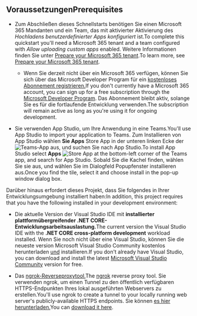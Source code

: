 ## <a name="prerequisites"></a><span data-ttu-id="ad7df-101">Voraussetzungen</span><span class="sxs-lookup"><span data-stu-id="ad7df-101">Prerequisites</span></span>

- <span data-ttu-id="ad7df-102">Zum Abschließen dieses Schnellstarts benötigen Sie einen Microsoft 365 Mandanten und ein Team, das mit aktivierter Aktivierung des *Hochladens benutzerdefinierter Apps konfiguriert* ist.</span><span class="sxs-lookup"><span data-stu-id="ad7df-102">To complete this quickstart you'll need a Microsoft 365 tenant and a team configured with *Allow uploading custom apps* enabled.</span></span> <span data-ttu-id="ad7df-103">Weitere Informationen finden Sie unter [Prepare your Microsoft 365 tenant](~/concepts/build-and-test/prepare-your-o365-tenant.md).</span><span class="sxs-lookup"><span data-stu-id="ad7df-103">To learn more, see [Prepare your Microsoft 365 tenant](~/concepts/build-and-test/prepare-your-o365-tenant.md).</span></span>
  - <span data-ttu-id="ad7df-104">Wenn Sie derzeit nicht über ein Microsoft 365 verfügen, können Sie sich über das Microsoft Developer Program für ein [kostenloses Abonnement registrieren.](https://developer.microsoft.com/en-us/microsoft-365/dev-program)</span><span class="sxs-lookup"><span data-stu-id="ad7df-104">If you don't currently have a Microsoft 365 account, you can sign up for a free subscription through the [Microsoft Developer Program](https://developer.microsoft.com/en-us/microsoft-365/dev-program).</span></span> <span data-ttu-id="ad7df-105">Das Abonnement bleibt aktiv, solange Sie es für die fortlaufende Entwicklung verwenden.</span><span class="sxs-lookup"><span data-stu-id="ad7df-105">The subscription will remain active as long as you're using it for ongoing development.</span></span>

- <span data-ttu-id="ad7df-106">Sie verwenden App Studio, um Ihre Anwendung in eine Teams.</span><span class="sxs-lookup"><span data-stu-id="ad7df-106">You'll use App Studio to import your application to Teams.</span></span> <span data-ttu-id="ad7df-107">Zum Installieren von App Studio wählen **Sie Apps** Store App in der unteren linken Ecke der ![ Teams-App aus, und suchen Sie ](~/assets/images/tab-images/storeApp.png) nach App Studio.</span><span class="sxs-lookup"><span data-stu-id="ad7df-107">To install App Studio select **Apps** ![Store App](~/assets/images/tab-images/storeApp.png) at the bottom-left corner of the Teams app, and search for App Studio.</span></span> <span data-ttu-id="ad7df-108">Sobald Sie die Kachel finden, wählen Sie sie aus, und wählen Sie im Dialogfeld Popupfenster installieren aus.</span><span class="sxs-lookup"><span data-stu-id="ad7df-108">Once you find the tile, select it and choose install in the pop-up window dialog box.</span></span>

<span data-ttu-id="ad7df-109">Darüber hinaus erfordert dieses Projekt, dass Sie folgendes in Ihrer Entwicklungsumgebung installiert haben:</span><span class="sxs-lookup"><span data-stu-id="ad7df-109">In addition, this project requires that you have the following installed in your development environment:</span></span>

- <span data-ttu-id="ad7df-110">Die aktuelle Version der Visual Studio IDE mit **installierter plattformübergreifender .NET CORE-Entwicklungsarbeitsauslastung.**</span><span class="sxs-lookup"><span data-stu-id="ad7df-110">The current version the Visual Studio IDE with the **.NET CORE cross-platform development** workload installed.</span></span> <span data-ttu-id="ad7df-111">Wenn Sie noch nicht über eine Visual Studio, können Sie die neueste version Microsoft Visual Studio Community kostenlos herunterladen [und](https://visualstudio.microsoft.com/downloads) installieren.</span><span class="sxs-lookup"><span data-stu-id="ad7df-111">If you don't already have Visual Studio, you can download and install the latest [Microsoft Visual Studio Community](https://visualstudio.microsoft.com/downloads) version for free.</span></span>

- <span data-ttu-id="ad7df-112">Das [ngrok-Reverseproxytool.](https://ngrok.com)</span><span class="sxs-lookup"><span data-stu-id="ad7df-112">The [ngrok](https://ngrok.com) reverse proxy tool.</span></span> <span data-ttu-id="ad7df-113">Sie verwenden ngrok, um einen Tunnel zu den öffentlich verfügbaren HTTPS-Endpunkten Ihres lokal ausgeführten Webservers zu erstellen.</span><span class="sxs-lookup"><span data-stu-id="ad7df-113">You'll use ngrok to create a tunnel to your locally running web server's publicly-available HTTPS endpoints.</span></span> <span data-ttu-id="ad7df-114">Sie können [es hier herunterladen.](https://ngrok.com/download)</span><span class="sxs-lookup"><span data-stu-id="ad7df-114">You can [download it here](https://ngrok.com/download).</span></span>
